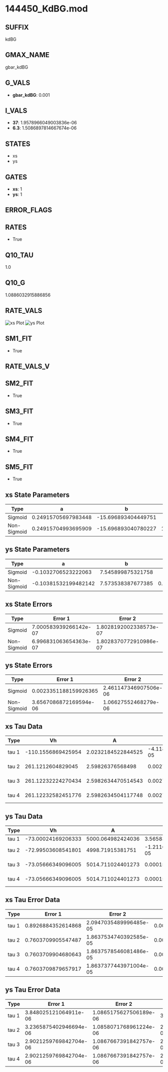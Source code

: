 # 144450_KdBG.mod

## SUFFIX

kdBG

## GMAX_NAME

gbar_kdBG

## G_VALS

- **gbar_kdBG**: 0.001

## I_VALS

- **37**: 1.9578966049003836e-06
- **6.3**: 1.5086897814667674e-06

## STATES

- xs
- ys

## GATES

- **xs**: 1
- **ys**: 1

## ERROR_FLAGS


## RATES

- True

## Q10_TAU

1.0

## Q10_G

1.0886032915886856

## RATE_VALS

![xs Plot](/Users/pbozelos/Dropbox/icg-Chai-Panos/supermodels/output_markdown_files/K/144450_KdBG.mod/images/xs.png)
![ys Plot](/Users/pbozelos/Dropbox/icg-Chai-Panos/supermodels/output_markdown_files/K/144450_KdBG.mod/images/ys.png)

## SM1_FIT

- True

## RATE_VALS_V

## SM2_FIT

- True

## SM3_FIT

- True

## SM4_FIT

- True

## SM5_FIT

- True

## xs State Parameters

| Type | a | b | c | d |
| --- | --- | --- | --- | --- |
| Sigmoid | 0.24915705697983448 | -15.696893404449751 |
| Non-Sigmoid | 0.24915704993695909 | -15.696893040780227 | 1.0000000143954844 | -2.070073120197259e-08 |

## ys State Parameters

| Type | a | b | c | d |
| --- | --- | --- | --- | --- |
| Sigmoid | -0.1032706523222063 | 7.545899875321758 |
| Non-Sigmoid | -0.10381532199482142 | 7.573538387677385 | 0.9950390516291068 | -6.917503818853445e-08 |

## xs State Errors

| Type | Error 1 | Error 2 | Error 3 |
| --- | --- | --- | --- |
| Sigmoid | 7.000583939266142e-07 | 1.8028192002338573e-07 | 2.7976312663878415e-07 |
| Non-Sigmoid | 6.996831063654363e-07 | 1.8028370772910986e-07 | 2.7961315111900654e-07 |

## ys State Errors

| Type | Error 1 | Error 2 | Error 3 |
| --- | --- | --- | --- |
| Sigmoid | 0.0023351188159926365 | 2.461147346907506e-06 | 0.002017281957417877 |
| Non-Sigmoid | 3.6567086872169594e-06 | 1.06627552468279e-06 | 3.1589880599374365e-06 |

## xs Tau Data

| Type | Vh | A | b1 | b2 | c1 | c2 | d1 | d2 | e1 | e2 |
| --- | --- | --- | --- | --- | --- | --- | --- | --- | --- | --- |
| tau 1 | -110.1556869425954 | 2.0232184522844525 | -4.1182653281773105e-05 | 4.110436355456451e-05 |
| tau 2 | 261.1212604829045 | 2.59826376568498 | 0.0027746776401523696 | 1.6194174888481238e-05 | -0.0030213179084564116 | -2.1579507975295083e-06 |
| tau 3 | 261.12232224270434 | 2.5982634470514543 | 0.002774676864278266 | 1.619416384451815e-05 | 7.29608258447701e-14 | -0.00302132005110973 | -2.1579409573964414e-06 | 8.467026730050765e-14 |
| tau 4 | 261.12232582451776 | 2.5982634504117748 | 0.002774676839953801 | 1.6194163909045578e-05 | 8.060292403449645e-14 | 1.4249144267513347e-16 | -0.0030213200480865587 | -2.15794096246303e-06 | 8.51801762581032e-14 | -1.9683754287361383e-17 |

## ys Tau Data

| Type | Vh | A | b1 | b2 | c1 | c2 | d1 | d2 | e1 | e2 |
| --- | --- | --- | --- | --- | --- | --- | --- | --- | --- | --- |
| tau 1 | -73.00024169206333 | 5000.064982424036 | 3.565836570061592e-07 | 0.10381446425831563 |
| tau 2 | -72.99503608541801 | 4998.71915381751 | -1.2116932794485097e-05 | -1.6471751963114792e-07 | 0.10382978388149654 | -2.5750797813132595e-07 |
| tau 3 | -73.05666349096005 | 5014.711024401273 | 0.00015118366737258717 | 3.037539164966911e-06 | 2.3786685547253216e-08 | 0.10366135935853933 | 3.1544857227663765e-06 | -2.579326181949272e-08 |
| tau 4 | -73.05666349096005 | 5014.711024401273 | 0.00015118366737258717 | 3.037539164966911e-06 | 2.3786685547253216e-08 | 0.0 | 0.10366135935853933 | 3.1544857227663765e-06 | -2.579326181949272e-08 | 0.0 |

## xs Tau Error Data

| Type | Error 1 | Error 2 | Error 3 |
| --- | --- | --- | --- |
| tau 1 | 0.8926884352614868 | 2.0947035489996485e-05 | 0.0035183187975456826 |
| tau 2 | 0.7603709905547487 | 1.8637534740392585e-05 | 0.002996821111941004 |
| tau 3 | 0.7603709904680643 | 1.8637578546081486e-05 | 0.002996821111599357 |
| tau 4 | 0.7603709879657917 | 1.8637377443971004e-05 | 0.002996821101737247 |

## ys Tau Error Data

| Type | Error 1 | Error 2 | Error 3 |
| --- | --- | --- | --- |
| tau 1 | 3.848025121064911e-06 | 1.0865175627506189e-06 | 3.32503246730306e-06 |
| tau 2 | 3.2365875402946694e-06 | 1.0858071768961224e-06 | 2.7966965693223164e-06 |
| tau 3 | 2.9021259769842704e-06 | 1.0867667391842757e-06 | 2.5076923341409586e-06 |
| tau 4 | 2.9021259769842704e-06 | 1.0867667391842757e-06 | 2.5076923341409586e-06 |

